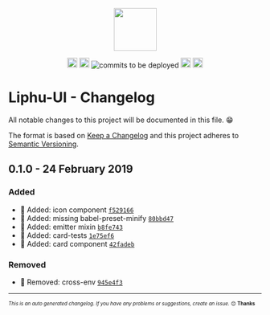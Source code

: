 <p align="center"><a href="https://github.com/LiphuCL/liphu-ui"><img width="85px" src="https://avatars3.githubusercontent.com/u/44595172?s=400&u=e713dde8a32c8b9f4da44c218962a1bc26ea746c&v=4" /></a></p>

<p align="center">
<a href="https://travis-ci.com/LiphuCL/liphu-ui"><img src="https://img.shields.io/travis/com/LiphuCL/liphu-ui/master.svg?&style=flat&colorB=16CD97" alt="build status" height="20"></a>
<a href="https://github.com/LiphuCL/liphu-ui/issues"><img src="https://img.shields.io/github/issues/LiphuCL/liphu-ui.svg?&style=flat&colorB=fabe46" alt="issues open" height="20"></a>
<img src="https://img.shields.io/badge/commits%20to%20be%20deployed-11-3b79db.svg" alt="commits to be deployed">
<a href="https://www.npmjs.com/package/@liphu/liphu-ui"><img src="https://img.shields.io/npm/v/@liphu/liphu-ui.svg?colorB=3b79db" alt="npm version" height="20"></a>
<a href="https://opensource.org/licenses/MIT"><img src="https://img.shields.io/badge/license-MIT-3f51b5.svg" alt="license" height="20"></a>
</p>

# Liphu-UI - Changelog

All notable changes to this project will be documented in this file. :grin:

The format is based on [Keep a Changelog](http://keepachangelog.com/en/1.0.0/)
and this project adheres to [Semantic Versioning](http://semver.org/spec/v2.0.0.html).

## 0.1.0 - 24 February 2019

### Added

- :star2: Added: icon component [`f529166`](https://github.com/LiphuCL/liphu-ui/commit/f5291662709c41bc0cca64da3e9ed6b6dc882d11)
- :star2: Added: missing babel-preset-minify [`80bbd47`](https://github.com/LiphuCL/liphu-ui/commit/80bbd47aa0dfed9f820a42c9f03fa7c06a337d88)
- :star2: Added: emitter mixin [`b8fe743`](https://github.com/LiphuCL/liphu-ui/commit/b8fe74390d4c36f13132391526c268540c461ee2)
- :star2: Added: card-tests [`1e75ef6`](https://github.com/LiphuCL/liphu-ui/commit/1e75ef67be7e199a4bace73ea8796c7302de499e)
- :star2: Added: card component [`42fadeb`](https://github.com/LiphuCL/liphu-ui/commit/42fadebd354385d20afc698f8f3ad48b920901aa)

### Removed

- :hocho: Removed: cross-env [`945e4f3`](https://github.com/LiphuCL/liphu-ui/commit/945e4f365094db3a89a7af4668f026b17db8bedf)

---
<sub><sup>*This is an auto generated changelog. If you have any problems or suggestions, create an issue.* :blush: **Thanks** </sub></sup>